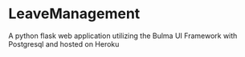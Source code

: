 # LeaveManagement
A python flask web application utilizing the Bulma UI Framework with Postgresql and hosted on Heroku
